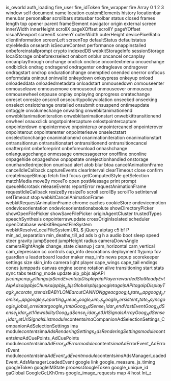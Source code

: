is_oworld
auth_loading
fire_user
fire_idToken
fire_wrapper
fire
Array
0
1
2
3
window
self
document
name
location
customElements
history
locationbar
menubar
personalbar
scrollbars
statusbar
toolbar
status
closed
frames
length
top
opener
parent
frameElement
navigator
origin
external
screen
innerWidth
innerHeight
scrollX
pageXOffset
scrollY
pageYOffset
visualViewport
screenX
screenY
outerWidth
outerHeight
devicePixelRatio
clientInformation
screenLeft
screenTop
defaultStatus
defaultstatus
styleMedia
onsearch
isSecureContext
performance
onappinstalled
onbeforeinstallprompt
crypto
indexedDB
webkitStorageInfo
sessionStorage
localStorage
onbeforexrselect
onabort
onblur
oncancel
oncanplay
oncanplaythrough
onchange
onclick
onclose
oncontextmenu
oncuechange
ondblclick
ondrag
ondragend
ondragenter
ondragleave
ondragover
ondragstart
ondrop
ondurationchange
onemptied
onended
onerror
onfocus
onformdata
oninput
oninvalid
onkeydown
onkeypress
onkeyup
onload
onloadeddata
onloadedmetadata
onloadstart
onmousedown
onmouseenter
onmouseleave
onmousemove
onmouseout
onmouseover
onmouseup
onmousewheel
onpause
onplay
onplaying
onprogress
onratechange
onreset
onresize
onscroll
onsecuritypolicyviolation
onseeked
onseeking
onselect
onslotchange
onstalled
onsubmit
onsuspend
ontimeupdate
ontoggle
onvolumechange
onwaiting
onwebkitanimationend
onwebkitanimationiteration
onwebkitanimationstart
onwebkittransitionend
onwheel
onauxclick
ongotpointercapture
onlostpointercapture
onpointerdown
onpointermove
onpointerup
onpointercancel
onpointerover
onpointerout
onpointerenter
onpointerleave
onselectstart
onselectionchange
onanimationend
onanimationiteration
onanimationstart
ontransitionrun
ontransitionstart
ontransitionend
ontransitioncancel
onafterprint
onbeforeprint
onbeforeunload
onhashchange
onlanguagechange
onmessage
onmessageerror
onoffline
ononline
onpagehide
onpageshow
onpopstate
onrejectionhandled
onstorage
onunhandledrejection
onunload
alert
atob
blur
btoa
cancelAnimationFrame
cancelIdleCallback
captureEvents
clearInterval
clearTimeout
close
confirm
createImageBitmap
fetch
find
focus
getComputedStyle
getSelection
matchMedia
moveBy
moveTo
open
postMessage
print
prompt
queueMicrotask
releaseEvents
reportError
requestAnimationFrame
requestIdleCallback
resizeBy
resizeTo
scroll
scrollBy
scrollTo
setInterval
setTimeout
stop
webkitCancelAnimationFrame
webkitRequestAnimationFrame
chrome
caches
cookieStore
ondevicemotion
ondeviceorientation
ondeviceorientationabsolute
showDirectoryPicker
showOpenFilePicker
showSaveFilePicker
originAgentCluster
trustedTypes
speechSynthesis
onpointerrawupdate
crossOriginIsolated
scheduler
openDatabase
webkitRequestFileSystem
webkitResolveLocalFileSystemURL
$
jQuery
aiptag
c5
bf
P
min_ad_separation
min_deaths_till_ad
ads
b
g
h
a
audio
boot
sleep
speed
steer
gravity
jumpSpeed
jumpHeight
radius
cameraDownAngle
cameraRightAngle
change_state
cleanup
j
cam_horizontal
cam_vertical
cam_depression
cc
controls
cup_info
decorations
deployment
flyjump
fov
guardian
u
leaderboard
loader
maker
map_info
news
popup
scorekeeper
settings
size
skin_info
camera
light
player
cape_wings
cape_tail
endings
cones
jumppads
canvas
engine
scene
rotation
alive
transitioning
start
stats
sync
tabs
testing_mode
update
aip_pbjs
aipAPI
$jscomp
cmp_getlang
aipSendEvent
aipDisplay
aipPlayer
rewardedSlotReadyEvt
AipAds
aippbjsChunk
aippbjs
_pbjsGlobals
pbjs
googletag
aipAPItag
aipDisplayTag
k
__decorate
__extends
BABYLON
Earcut
CANNON
ggeac
goog_tt_state_map
goog_tt_promise_map
google_js_reporting_queue
_google_rum_ns_
google_persistent_state_async
google_global_correlator
google_srt
mb
Goog_AdSense_Lidar_sendVastEvent
Goog_AdSense_Lidar_getViewability
Goog_AdSense_Lidar_getUrlSignalsArray
Goog_AdSense_Lidar_getUrlSignalsList
module$contents$ima$CompanionAdSelectionSettings_CompanionAdSelectionSettings
ima
module$contents$ima$AdsRenderingSettings_AdsRenderingSettings
module$contents$ima$AdCuePoints_AdCuePoints
module$contents$ima$AdError_AdError
module$contents$ima$AdErrorEvent_AdErrorEvent
module$contents$ima$AdEvent_AdEvent
module$contents$ima$AdsManagerLoadedEvent_AdsManagerLoadedEvent
google
link
google_measure_js_timing
googleToken
googleIMState
processGoogleToken
google_unique_id
gaGlobal
GoogleGcLKhOms
google_image_requests
map
4
host
lnt_z
